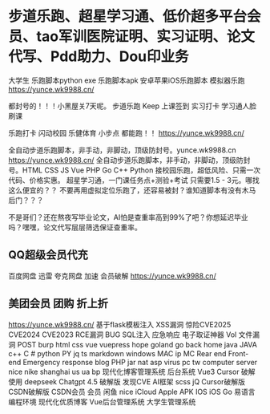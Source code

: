 # 步道乐跑、超星学习通、低价超多平台会员、tao军训医院证明、实习证明、论文代写、Pdd助力、Dou印业务
大学生
乐跑脚本python exe
乐跑脚本apk
安卓苹果iOS乐跑脚本 模拟器乐跑
https://yunce.wk9988.cn/

都封号的！！！小黑屋关7天呢。
步道乐跑 Keep
上课签到 实习打卡 学习通人脸刷课

乐跑打卡 闪动校园 乐健体育 小步点 都能跑！！
https://yunce.wk9988.cn/

全自动步道乐跑脚本，非手动，非脚动，顶级防封号。yunce.wk9988.cn
https://yunce.wk9988.cn/
全自动步道乐跑脚本，非手动，非脚动，顶级防封号。HTML CSS JS Vue PHP Go C++ Python 接校园乐跑，超低风险、只需一次代码、价格实惠。
超星学习通，一门课任务点+测验+考试 只需要1.5 - 3元。哪找这么便宜的？？
不要再用虚拟定位乐跑了，还容易被封？谁知道脚本有没有木马后门？？？

不是哥们？还在熬夜写毕业论文，AI怕是查重率高到99%了吧？你想延迟毕业吗？嘿嘿，论文代写层层筛选保证查重率。

## QQ超级会员代充
百度网盘 迅雷 夸克网盘 加速 会员破解
https://yunce.wk9988.cn/

## 美团会员 团购 折上折

https://yunce.wk9988.cn/
基于flask模板注入 XSS漏洞 惊险CVE2025 CVE2024 CVE2023 RCE漏洞 BUG SQL注入 应急响应 电子取证神器 Vol 文件漏洞 POST burp
html css vue vuepress hope goland go back home java JAVA c++ C # python PY jq ts markdown windows MAC ip MC Rear end Front-end Emergency response blog PHP jar nat asp virus pc tw computer server nice nike shanghai us ua bp 现代化博客管理系统 后台系统 Vue3 Cursor 破解使用 deepseek Chatgpt 4.5 破解版 发现CVE AI框架 scss jQ Cursor破解版 CSDN破解版 CSDN会员 会员 闲鱼 nice iCloud Apple APK IOS iOS Go 易语言 编程环境 现代化优质博客 Vue后台管理系统 大学生管理系统
